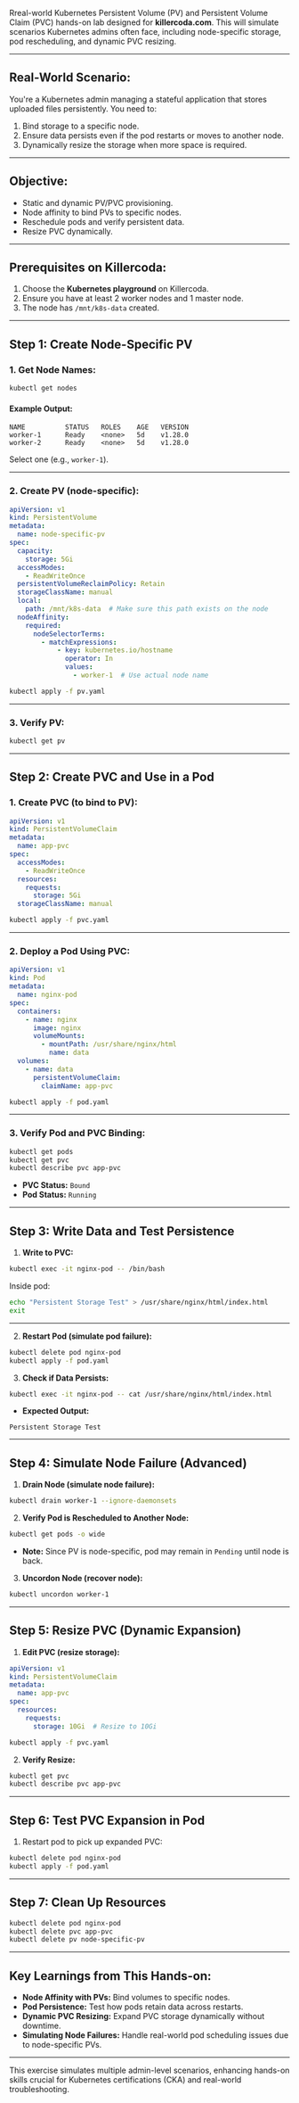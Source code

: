 Rreal-world Kubernetes Persistent Volume (PV) and Persistent Volume Claim (PVC) hands-on lab designed for **killercoda.com**. This will simulate scenarios Kubernetes admins often face, including node-specific storage, pod rescheduling, and dynamic PVC resizing.

---

## **Real-World Scenario:**
You're a Kubernetes admin managing a stateful application that stores uploaded files persistently. You need to:  
1. Bind storage to a specific node.  
2. Ensure data persists even if the pod restarts or moves to another node.  
3. Dynamically resize the storage when more space is required.  

---

## **Objective:**  
- Static and dynamic PV/PVC provisioning.  
- Node affinity to bind PVs to specific nodes.  
- Reschedule pods and verify persistent data.  
- Resize PVC dynamically.  

---

## **Prerequisites on Killercoda:**  
1. Choose the **Kubernetes playground** on Killercoda.  
2. Ensure you have at least 2 worker nodes and 1 master node.  
3. The node has `/mnt/k8s-data` created.  

---

## **Step 1: Create Node-Specific PV**  

### 1. **Get Node Names:**  
```bash
kubectl get nodes
```  
#### Example Output:  
```
NAME          STATUS   ROLES    AGE   VERSION
worker-1      Ready    <none>   5d    v1.28.0
worker-2      Ready    <none>   5d    v1.28.0
```  
Select one (e.g., `worker-1`).  

---

### 2. **Create PV (node-specific):**  
```yaml
apiVersion: v1
kind: PersistentVolume
metadata:
  name: node-specific-pv
spec:
  capacity:
    storage: 5Gi
  accessModes:
    - ReadWriteOnce
  persistentVolumeReclaimPolicy: Retain
  storageClassName: manual
  local:
    path: /mnt/k8s-data  # Make sure this path exists on the node
  nodeAffinity:
    required:
      nodeSelectorTerms:
        - matchExpressions:
            - key: kubernetes.io/hostname
              operator: In
              values:
                - worker-1  # Use actual node name
```  
```bash
kubectl apply -f pv.yaml
```  

---

### 3. **Verify PV:**  
```bash
kubectl get pv
```  

---

## **Step 2: Create PVC and Use in a Pod**  

### 1. **Create PVC (to bind to PV):**  
```yaml
apiVersion: v1
kind: PersistentVolumeClaim
metadata:
  name: app-pvc
spec:
  accessModes:
    - ReadWriteOnce
  resources:
    requests:
      storage: 5Gi
  storageClassName: manual
```  
```bash
kubectl apply -f pvc.yaml
```  

---

### 2. **Deploy a Pod Using PVC:**  
```yaml
apiVersion: v1
kind: Pod
metadata:
  name: nginx-pod
spec:
  containers:
    - name: nginx
      image: nginx
      volumeMounts:
        - mountPath: /usr/share/nginx/html
          name: data
  volumes:
    - name: data
      persistentVolumeClaim:
        claimName: app-pvc
```  
```bash
kubectl apply -f pod.yaml
```  

---

### 3. **Verify Pod and PVC Binding:**  
```bash
kubectl get pods
kubectl get pvc
kubectl describe pvc app-pvc
```  
- **PVC Status:** `Bound`  
- **Pod Status:** `Running`  

---

## **Step 3: Write Data and Test Persistence**  

1. **Write to PVC:**  
```bash
kubectl exec -it nginx-pod -- /bin/bash
```  
Inside pod:  
```bash
echo "Persistent Storage Test" > /usr/share/nginx/html/index.html
exit
```  

---

2. **Restart Pod (simulate pod failure):**  
```bash
kubectl delete pod nginx-pod
kubectl apply -f pod.yaml
```  

3. **Check if Data Persists:**  
```bash
kubectl exec -it nginx-pod -- cat /usr/share/nginx/html/index.html
```  
- **Expected Output:**  
```
Persistent Storage Test
```  

---

## **Step 4: Simulate Node Failure (Advanced)**  

1. **Drain Node (simulate node failure):**  
```bash
kubectl drain worker-1 --ignore-daemonsets
```  

2. **Verify Pod is Rescheduled to Another Node:**  
```bash
kubectl get pods -o wide
```  
- **Note:** Since PV is node-specific, pod may remain in `Pending` until node is back.  

3. **Uncordon Node (recover node):**  
```bash
kubectl uncordon worker-1
```  

---

## **Step 5: Resize PVC (Dynamic Expansion)**  

1. **Edit PVC (resize storage):**  
```yaml
apiVersion: v1
kind: PersistentVolumeClaim
metadata:
  name: app-pvc
spec:
  resources:
    requests:
      storage: 10Gi  # Resize to 10Gi
```  
```bash
kubectl apply -f pvc.yaml
```  

2. **Verify Resize:**  
```bash
kubectl get pvc
kubectl describe pvc app-pvc
```  

---

## **Step 6: Test PVC Expansion in Pod**  

1. Restart pod to pick up expanded PVC:  
```bash
kubectl delete pod nginx-pod
kubectl apply -f pod.yaml
```  

---

## **Step 7: Clean Up Resources**  

```bash
kubectl delete pod nginx-pod
kubectl delete pvc app-pvc
kubectl delete pv node-specific-pv
```  

---

## **Key Learnings from This Hands-on:**  
- **Node Affinity with PVs:** Bind volumes to specific nodes.  
- **Pod Persistence:** Test how pods retain data across restarts.  
- **Dynamic PVC Resizing:** Expand PVC storage dynamically without downtime.  
- **Simulating Node Failures:** Handle real-world pod scheduling issues due to node-specific PVs.  

---  
This exercise simulates multiple admin-level scenarios, enhancing hands-on skills crucial for Kubernetes certifications (CKA) and real-world troubleshooting.
